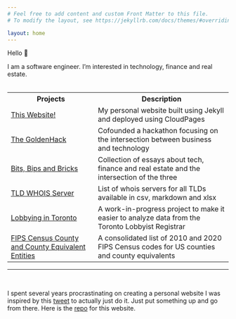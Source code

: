 ```yaml
---
# Feel free to add content and custom Front Matter to this file.
# To modify the layout, see https://jekyllrb.com/docs/themes/#overriding-theme-defaults

layout: home
---
```


Hello 👋

I am a software engineer. I’m interested in technology, finance and real estate.  
<br>
<table class="table-first-col-nowrap">
  <tr>
    <th>Projects</th>
    <th>Description</th>
  </tr>
   <tr>
    <td><a href = "https://github.com/RamVasuthevan/Personal-Website/">This Website!</a></td>
    <td>My personal website built using Jekyll and deployed using CloudPages </td>
  </tr>
  <tr>
    <td><a href = "https://www.thegoldenhack.ca/">The GoldenHack</a></td>
    <td>Cofounded a hackathon focusing on the intersection between business and technology</td>
  </tr>
  <tr>
    <td><a href = "https://www.bitsbipsbricks.com/">Bits, Bips and Bricks</a></td>
    <td>Collection of essays about tech, finance and real estate and the intersection of the three</td>
  </tr>
  <tr>
    <td><a href = "https://github.com/RamVasuthevan/whois-server-list">TLD WHOIS Server</a></td>
    <td>List of whois servers for all TLDs available in csv, markdown and xlsx</td>
  </tr>
  <tr>
    <td><a href = "https://lobbyingintoronto.ca/">Lobbying in Toronto</a></td>
    <td>A work-in-progress project to make it easier to analyze data from the Toronto Lobbyist Registrar</td>
  </tr>
   <tr>
    <td><a href = "https://github.com/RamVasuthevan/FIPS-Census-County-and-County-Equivalent-Entities">FIPS Census County and County Equivalent Entities</a></td>
    <td>A consolidated list of 2010 and 2020 FIPS Census codes for US counties and county equivalents</td>
  </tr>
</table>

---

<br />

I spent several years procrastinating on creating a personal website I was inspired by this [tweet](https://twitter.com/RamVasuthevan/status/1589036193966329856?s=20&t=ugmG3OLXRUIKGov6VA4zEQ) to actually just do it. Just put something up and go from there. Here is the [repo](https://github.com/RamVasuthevan/Personal-Website) for this website.
